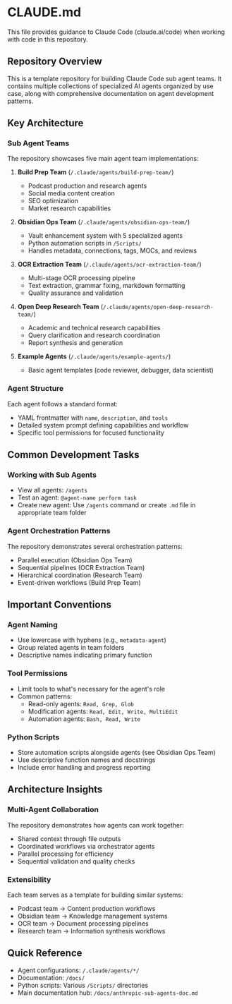 # CLAUDE.md

This file provides guidance to Claude Code (claude.ai/code) when working with code in this repository.

## Repository Overview

This is a template repository for building Claude Code sub agent teams. It contains multiple collections of specialized AI agents organized by use case, along with comprehensive documentation on agent development patterns.

## Key Architecture

### Sub Agent Teams

The repository showcases five main agent team implementations:

1. **Build Prep Team** (`/.claude/agents/build-prep-team/`)
   - Podcast production and research agents
   - Social media content creation
   - SEO optimization
   - Market research capabilities

2. **Obsidian Ops Team** (`/.claude/agents/obsidian-ops-team/`)
   - Vault enhancement system with 5 specialized agents
   - Python automation scripts in `/Scripts/`
   - Handles metadata, connections, tags, MOCs, and reviews

3. **OCR Extraction Team** (`/.claude/agents/ocr-extraction-team/`)
   - Multi-stage OCR processing pipeline
   - Text extraction, grammar fixing, markdown formatting
   - Quality assurance and validation

4. **Open Deep Research Team** (`/.claude/agents/open-deep-research-team/`)
   - Academic and technical research capabilities
   - Query clarification and research coordination
   - Report synthesis and generation

5. **Example Agents** (`/.claude/agents/example-agents/`)
   - Basic agent templates (code reviewer, debugger, data scientist)

### Agent Structure

Each agent follows a standard format:
- YAML frontmatter with `name`, `description`, and `tools`
- Detailed system prompt defining capabilities and workflow
- Specific tool permissions for focused functionality

## Common Development Tasks

### Working with Sub Agents

- View all agents: `/agents`
- Test an agent: `@agent-name perform task`
- Create new agent: Use `/agents` command or create `.md` file in appropriate team folder

### Agent Orchestration Patterns

The repository demonstrates several orchestration patterns:
- Parallel execution (Obsidian Ops Team)
- Sequential pipelines (OCR Extraction Team)
- Hierarchical coordination (Research Team)
- Event-driven workflows (Build Prep Team)

## Important Conventions

### Agent Naming
- Use lowercase with hyphens (e.g., `metadata-agent`)
- Group related agents in team folders
- Descriptive names indicating primary function

### Tool Permissions
- Limit tools to what's necessary for the agent's role
- Common patterns:
  - Read-only agents: `Read, Grep, Glob`
  - Modification agents: `Read, Edit, Write, MultiEdit`
  - Automation agents: `Bash, Read, Write`

### Python Scripts
- Store automation scripts alongside agents (see Obsidian Ops Team)
- Use descriptive function names and docstrings
- Include error handling and progress reporting

## Architecture Insights

### Multi-Agent Collaboration
The repository demonstrates how agents can work together:
- Shared context through file outputs
- Coordinated workflows via orchestrator agents
- Parallel processing for efficiency
- Sequential validation and quality checks

### Extensibility
Each team serves as a template for building similar systems:
- Podcast team → Content production workflows
- Obsidian team → Knowledge management systems
- OCR team → Document processing pipelines
- Research team → Information synthesis workflows

## Quick Reference

- Agent configurations: `/.claude/agents/*/`
- Documentation: `/docs/`
- Python scripts: Various `/Scripts/` directories
- Main documentation hub: `/docs/anthropic-sub-agents-doc.md`